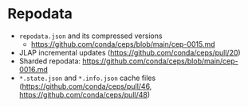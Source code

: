 # Repodata

- `repodata.json` and its compressed versions
  - https://github.com/conda/ceps/blob/main/cep-0015.md
- JLAP incremental updates (https://github.com/conda/ceps/pull/20)
- Sharded repodata: https://github.com/conda/ceps/blob/main/cep-0016.md
- `*.state.json` and `*.info.json` cache files (https://github.com/conda/ceps/pull/46, https://github.com/conda/ceps/pull/48)
